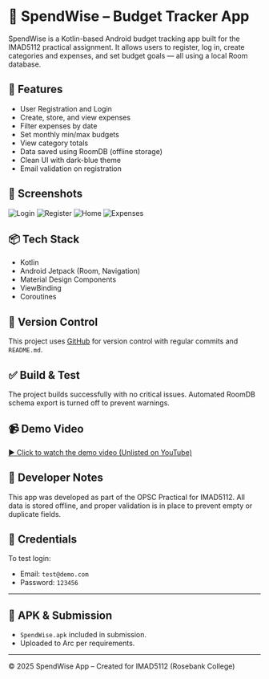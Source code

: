 # 📱 SpendWise – Budget Tracker App

SpendWise is a Kotlin-based Android budget tracking app built for the IMAD5112 practical assignment. It allows users to register, log in, create categories and expenses, and set budget goals — all using a local Room database.

## 🔑 Features

- User Registration and Login
- Create, store, and view expenses
- Filter expenses by date
- Set monthly min/max budgets
- View category totals
- Data saved using RoomDB (offline storage)
- Clean UI with dark-blue theme
- Email validation on registration

## 📸 Screenshots
![Login](screenshots/login.png)
![Register](screenshots/register.png)
![Home](screenshots/home.png)
![Expenses](screenshots/expenses.png)

## 📦 Tech Stack
- Kotlin
- Android Jetpack (Room, Navigation)
- Material Design Components
- ViewBinding
- Coroutines

## 🔧 Version Control
This project uses [GitHub](https://github.com/) for version control with regular commits and `README.md`.

## ✅ Build & Test
The project builds successfully with no critical issues. Automated RoomDB schema export is turned off to prevent warnings.

## 📹 Demo Video
[▶️ Click to watch the demo video (Unlisted on YouTube)](https://your-youtube-link.com)

## 🧠 Developer Notes
This app was developed as part of the OPSC Practical for IMAD5112. All data is stored offline, and proper validation is in place to prevent empty or duplicate fields.

## 🔐 Credentials
To test login:
- Email: `test@demo.com`
- Password: `123456`

---

## 📁 APK & Submission
- `SpendWise.apk` included in submission.
- Uploaded to Arc per requirements.

---

© 2025 SpendWise App – Created for IMAD5112 (Rosebank College)
